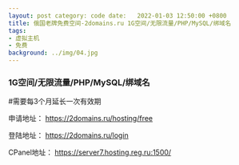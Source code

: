 ```yaml
---
layout: post category: code date:   2022-01-03 12:50:00 +0800
title: 俄国老牌免费空间-2domains.ru 1G空间/无限流量/PHP/MySQL/绑域名
tags:
- 虚拟主机
- 免费
background: ../img/04.jpg
---
```


### 1G空间/无限流量/PHP/MySQL/绑域名

#需要每3个月延长一次有效期

申请地址：
https://2domains.ru/hosting/free

登陆地址：
https://2domains.ru/login

CPanel地址：
https://server7.hosting.reg.ru:1500/
